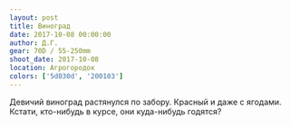 ```yaml
---
layout: post
title: Виноград
date: 2017-10-08 00:00:00
author: Д.Г.
gear: 70D / 55-250mm
shoot_date: 2017-10-08
location: Агрогородок
colors: ['5d030d', '200103']
---
```

Девичий виноград растянулся по забору. Красный и даже с ягодами. Кстати, кто-нибудь в курсе, они куда-нибудь годятся?
